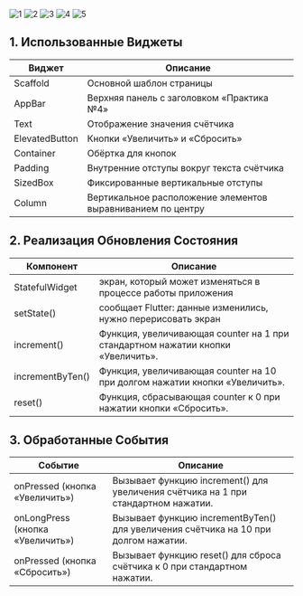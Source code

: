 ![1](https://github.com/user-attachments/assets/78e62120-9aba-40ab-9e5c-387358be07a4)
![2](https://github.com/user-attachments/assets/163a10a3-742e-4417-8631-a72d98f75250)
![3](https://github.com/user-attachments/assets/45e2ca9d-a9ae-409d-a757-c7dc2b66c9fc)
![4](https://github.com/user-attachments/assets/fa37397d-c07e-4aa1-ab3c-6adfbf18d396)
![5](https://github.com/user-attachments/assets/41158871-f8dd-42fd-80d1-c127eecf0c0f)


## 1. Использованные Виджеты

| Виджет         | Описание                                                    |
| -------------- | ----------------------------------------------------------- |
| Scaffold       | Основной шаблон страницы                                    |
| AppBar         | Верхняя панель с заголовком «Практика №4»                   |
| Text           | Отображение значения счётчика                               |
| ElevatedButton | Кнопки «Увеличить» и «Сбросить»                             |
| Container      | Обёртка для кнопок                                          |
| Padding        | Внутренние отступы вокруг текста счётчика                   |
| SizedBox       | Фиксированные вертикальные отступы                          |
| Column         | Вертикальное расположение элементов выравниванием по центру |
## 2. Реализация Обновления Состояния

| Компонент        | Описание                                                                        |
| ---------------- | ------------------------------------------------------------------------------- |
| StatefulWidget   | экран, который может изменяться в процессе работы приложения                    |
| setState()       | сообщает Flutter: данные изменились, нужно перерисовать экран                   |
| increment()      | Функция, увеличивающая counter на 1 при стандартном нажатии кнопки «Увеличить». |
| incrementByTen() | Функция, увеличивающая counter на 10 при долгом нажатии кнопки «Увеличить».     |
| reset()          | Функция, сбрасывающая counter к 0 при нажатии кнопки «Сбросить».                |
## 3. Обработанные События

| Событие                          | Описание                                                                            |
| -------------------------------- | ----------------------------------------------------------------------------------- |
| onPressed (кнопка «Увеличить»)   | Вызывает функцию increment() для увеличения счётчика на 1 при стандартном нажатии.  |
| onLongPress (кнопка «Увеличить») | Вызывает функцию incrementByTen() для увеличения счётчика на 10 при долгом нажатии. |
| onPressed (кнопка «Сбросить»)    | Вызывает функцию reset() для сброса счётчика к 0 при стандартном нажатии.           |
